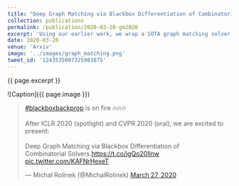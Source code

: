 ```yaml
---
title: "Deep Graph Matching via Blackbox Differentiation of Combinatorial Solvers"
collection: publications
permalink: /publication/2020-03-20-gm2020
excerpt: 'Using our earlier work, we wrap a SOTA graph matching solver into a neural network building block. With additional help of a few architectural trick, we obtain SOTA on deep graph matching benchmarks.'
date: 2020-03-20
venue: 'Arxiv'
image: '../images/graph_matching.png'
tweet_id: '1243535097325903875'
---
```


{{ page.excerpt }}

![Caption]({{ page.image }})

<blockquote class="twitter-tweet"><p lang="en" dir="ltr"><a href="https://twitter.com/hashtag/blackboxbackprop?src=hash&amp;ref_src=twsrc%5Etfw">#blackboxbackprop</a> is on fire 🔥🔥🔥<br><br>After ICLR 2020 (spotlight) and CVPR 2020 (oral), we are excited to present:<br><br>Deep Graph Matching via Blackbox Differentiation of<br>Combinatorial Solvers.<a href="https://t.co/jgQo20llnw">https://t.co/jgQo20llnw</a> <a href="https://t.co/KAFNrHexeT">pic.twitter.com/KAFNrHexeT</a></p>&mdash; Michal Rolínek (@MichalRolinek) <a href="https://twitter.com/MichalRolinek/status/1243535097325903875?ref_src=twsrc%5Etfw">March 27, 2020</a></blockquote> <script async src="https://platform.twitter.com/widgets.js" charset="utf-8"></script>

